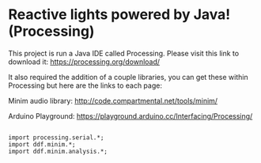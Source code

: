 <h1> Reactive lights powered by Java! (Processing)</h1>

This project is run a Java IDE called Processing. Please visit this link to download it:
https://processing.org/download/

It also required the addition of a couple libraries, you can get these within Processing but here are the links to each page: 

Minim audio library: http://code.compartmental.net/tools/minim/
    
Arduino Playground: https://playground.arduino.cc/Interfacing/Processing/



<p style="font-size: 13px;
    font-family: Consolas,Menlo,Monaco,Lucida Console,Liberation Mono,DejaVu Sans Mono,Bitstream Vera Sans Mono,Courier New,monospace,sans-serif;
    line-height: 1.30769231;
    color: #fffff;
    background-color: #e2e2e2;
    overflow: auto;">
    
    import processing.serial.*;
    import ddf.minim.*;
    import ddf.minim.analysis.*;
</p>
